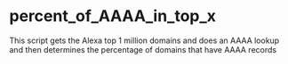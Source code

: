 # percent_of_AAAA_in_top_x
This script gets the Alexa top 1 million domains and does an AAAA lookup and then determines the percentage of domains that have AAAA records
